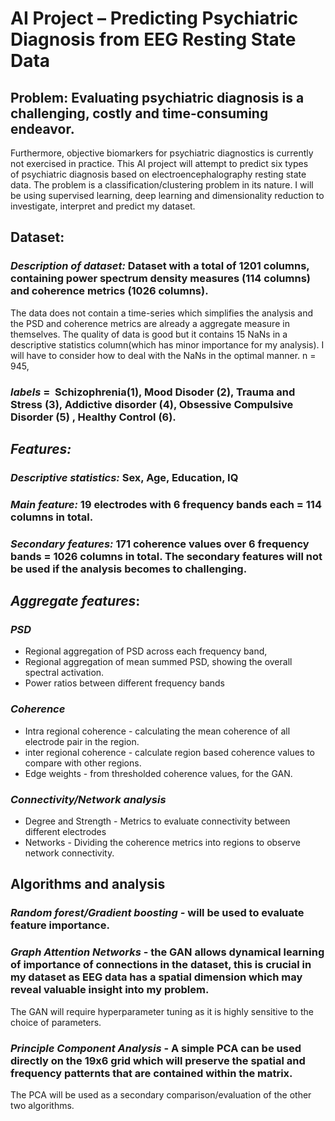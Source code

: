 # **AI Project – Predicting Psychiatric Diagnosis from EEG Resting State Data**

## **Problem:** Evaluating psychiatric diagnosis is a challenging, costly and time-consuming endeavor. 
Furthermore, objective biomarkers for psychiatric diagnostics is currently not exercised in practice. This AI project will attempt to predict six types of psychiatric diagnosis based on electroencephalography resting state data. 
The problem is a classification/clustering problem in its nature. I will be using supervised learning, deep learning and dimensionality reduction to investigate, interpret and predict my dataset.

## **Dataset:** 
### *Description of dataset:* Dataset with a total of 1201 columns, containing power spectrum density measures (114 columns) and coherence metrics (1026 columns). 
The data does not contain a time-series which simplifies the analysis and the PSD and coherence metrics are already a aggregate measure in themselves. 
The quality of data is good but it contains 15 NaNs in a descriptive statistics column(which has minor importance for my analysis). I will have to consider how to deal with the NaNs in the optimal manner.
n = 945, 
### *labels* =  Schizophrenia(1), Mood Disoder (2), Trauma and Stress (3), Addictive disorder (4), Obsessive Compulsive Disorder (5) , Healthy Control (6). 

## ***Features:***  
### *Descriptive statistics:* Sex, Age, Education, IQ
### *Main feature:* 19 electrodes with 6 frequency bands each = 114 columns in total.
### *Secondary features:* 171 coherence values over 6 frequency bands = 1026 columns in total. The secondary features will not be used if the analysis becomes to challenging. 

## ***Aggregate features*:** 
### *PSD*
- Regional aggregation of PSD across each frequency band,
- Regional aggregation of mean summed PSD, showing the overall spectral activation.
- Power ratios between different frequency bands
### *Coherence*
- Intra regional coherence - calculating the mean coherence of all electrode pair in the region.
- inter regional coherence - calculate region based coherence values to compare with other regions.
- Edge weights - from thresholded coherence values, for the GAN.
### *Connectivity/Network analysis*
- Degree and Strength - Metrics to evaluate connectivity between different electrodes
- Networks - Dividing the coherence metrics into regions to observe network connectivity.

## **Algorithms and analysis**
### *Random forest/Gradient boosting -* will be used to evaluate feature importance. 
### *Graph Attention Networks* - the GAN allows dynamical learning of importance of connections in the dataset, this is crucial in my dataset as EEG data has a spatial dimension which may reveal valuable insight into my problem. 
The GAN will require hyperparameter tuning as it is highly sensitive to the choice of parameters.
### *Principle Component Analysis* - A simple PCA can be used directly on the 19x6 grid which will preserve the spatial and frequency patternts that are contained within the matrix. 
The PCA will be used as a secondary comparison/evaluation of the other two algorithms.
